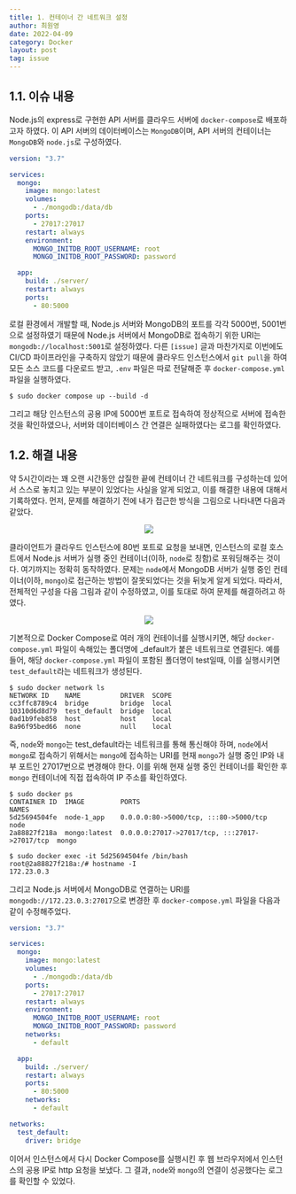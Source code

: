 ```yaml
---
title: 1. 컨테이너 간 네트워크 설정
author: 최원영
date: 2022-04-09
category: Docker
layout: post
tag: issue
---
```


## 1.1. 이슈 내용

Node.js의 express로 구현한 API 서버를 클라우드 서버에 `docker-compose`로 배포하고자 하였다. 이 API 서버의 데이터베이스는 `MongoDB`이며, API 서버의 컨테이너는 `MongoDB`와 `node.js`로 구성하였다.

```yml
version: "3.7"

services:
  mongo:
    image: mongo:latest
    volumes:
      - ./mongodb:/data/db
    ports:
      - 27017:27017
    restart: always
    environment:
      MONGO_INITDB_ROOT_USERNAME: root
      MONGO_INITDB_ROOT_PASSWORD: password

  app:
    build: ./server/
    restart: always
    ports:
      - 80:5000
```

로컬 환경에서 개발할 때, Node.js 서버와 MongoDB의 포트를 각각 5000번, 5001번으로 설정하였기 때문에 Node.js 서버에서 MongoDB로 접속하기 위한 URI는 `mongodb://localhost:5001`로 설정하였다. 다른 `[issue]` 글과 마찬가지로 이번에도 CI/CD 파이프라인을 구축하지 않았기 때문에 클라우드 인스턴스에서 `git pull`을 하여 모든 소스 코드를 다운로드 받고, `.env` 파일은 따로 전달해준 후 `docker-compose.yml` 파일을 실행하였다.

```
$ sudo docker compose up --build -d
```

그리고 해당 인스턴스의 공용 IP에 5000번 포트로 접속하여 정상적으로 서버에 접속한 것을 확인하였으나, 서버와 데이터베이스 간 연결은 실패하였다는 로그를 확인하였다.

## 1.2. 해결 내용

약 5시간이라는 꽤 오랜 시간동안 삽질한 끝에 컨테이너 간 네트워크를 구성하는데 있어서 스스로 놓치고 있는 부분이 있었다는 사실을 알게 되었고, 이를 해결한 내용에 대해서 기록하였다. 먼저, 문제를 해결하기 전에 내가 접근한 방식을 그림으로 나타내면 다음과 같았다.

<div align="center">
    <img src="../assets/images/docker-1.1.png">
</div>

클라이언트가 클라우드 인스턴스에 80번 포트로 요청을 보내면, 인스턴스의 로컬 호스트에서 Node.js 서버가 실행 중인 컨테이너(이하, `node`로 칭함)로 포워딩해주는 것이다. 여기까지는 정확히 동작하였다. 문제는 `node`에서 MongoDB 서버가 실행 중인 컨테이너(이하, `mongo`)로 접근하는 방법이 잘못되었다는 것을 뒤늦게 알게 되었다. 따라서, 전체적인 구성을 다음 그림과 같이 수정하였고, 이를 토대로 하여 문제를 해결하려고 하였다.

<div align="center">
    <img src="../assets/images/docker-1.2.png">
</div>

기본적으로 Docker Compose로 여러 개의 컨테이너를 실행시키면, 해당 `docker-compose.yml` 파일이 속해있는 폴더명에 _default가 붙은 네트워크로 연결된다. 예를 들어, 해당 `docker-compose.yml` 파일이 포함된 폴더명이 test일때, 이를 실행시키면 `test_default`라는 네트워크가 생성된다.

```
$ sudo docker network ls
NETWORK ID    NAME          DRIVER  SCOPE 
cc3ffc8789c4  bridge        bridge  local 
10310d6d8d79  test_default  bridge  local 
0ad1b9feb858  host          host    local
8a96f95bed66  none          null    local 
```

즉, `node`와 `mongo`는 test_default라는 네트워크를 통해 통신해야 하며, `node`에서 `mongo`로 접속하기 위해서는 `mongo`에 접속하는 URI를 현재  `mongo`가 실행 중인 IP와 내부 포트인 27017번으로 변경해야 한다. 이를 위해 현재 실행 중인 컨테이너를 확인한 후 `mongo` 컨테이너에 직접 접속하여 IP 주소를 확인하였다.

```
$ sudo docker ps
CONTAINER ID  IMAGE         PORTS                                          NAMES
5d25694504fe  node-1_app    0.0.0.0:80->5000/tcp, :::80->5000/tcp          node
2a88827f218a  mongo:latest  0.0.0.0:27017->27017/tcp, :::27017->27017/tcp  mongo

$ sudo docker exec -it 5d25694504fe /bin/bash
root@2a88827f218a:/# hostname -I
172.23.0.3
```

그리고 Node.js 서버에서 MongoDB로 연결하는 URI를 `mongodb://172.23.0.3:27017`으로 변경한 후 `docker-compose.yml` 파일을 다음과 같이 수정해주었다.

```yml
version: "3.7"

services:
  mongo:
    image: mongo:latest
    volumes:
      - ./mongodb:/data/db
    ports:
      - 27017:27017
    restart: always
    environment:
      MONGO_INITDB_ROOT_USERNAME: root
      MONGO_INITDB_ROOT_PASSWORD: password
    networks:
      - default

  app:
    build: ./server/
    restart: always
    ports:
      - 80:5000
    networks:
      - default

networks:
  test_default:
    driver: bridge
```

이어서 인스턴스에서 다시 Docker Compose를 실행시킨 후 웹 브라우저에서 인스턴스의 공용 IP로 http 요청을 보냈다. 그 결과, `node`와 `mongo`의 연결이 성공했다는 로그를 확인할 수 있었다.
